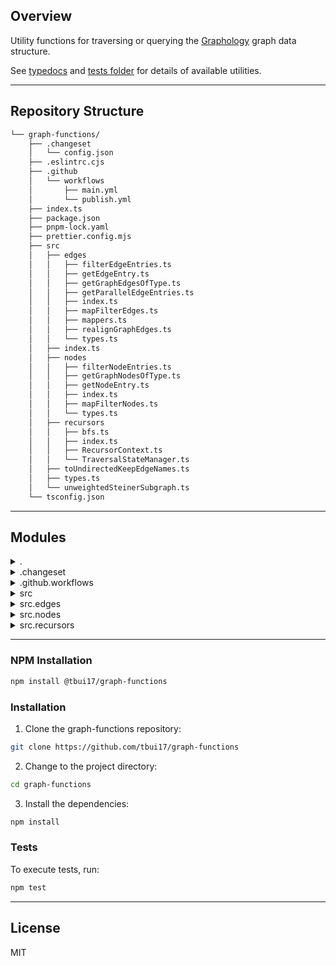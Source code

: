 ##  Overview

Utility functions for traversing or querying the [Graphology](https://graphology.github.io/) graph data structure.

See [typedocs](https://tbui17.github.io/graph-functions/) and [tests folder](https://github.com/tbui17/graph-functions/tree/main/src/tests) for details of available utilities.

---

##  Repository Structure



```sh
└── graph-functions/
    ├── .changeset
    │   └── config.json
    ├── .eslintrc.cjs
    ├── .github
    │   └── workflows
    │       ├── main.yml
    │       └── publish.yml
    ├── index.ts
    ├── package.json
    ├── pnpm-lock.yaml
    ├── prettier.config.mjs
    ├── src
    │   ├── edges
    │   │   ├── filterEdgeEntries.ts
    │   │   ├── getEdgeEntry.ts
    │   │   ├── getGraphEdgesOfType.ts
    │   │   ├── getParallelEdgeEntries.ts
    │   │   ├── index.ts
    │   │   ├── mapFilterEdges.ts
    │   │   ├── mappers.ts
    │   │   ├── realignGraphEdges.ts
    │   │   └── types.ts
    │   ├── index.ts
    │   ├── nodes
    │   │   ├── filterNodeEntries.ts
    │   │   ├── getGraphNodesOfType.ts
    │   │   ├── getNodeEntry.ts
    │   │   ├── index.ts
    │   │   ├── mapFilterNodes.ts
    │   │   └── types.ts
    │   ├── recursors
    │   │   ├── bfs.ts
    │   │   ├── index.ts
    │   │   ├── RecursorContext.ts
    │   │   └── TraversalStateManager.ts
    │   ├── toUndirectedKeepEdgeNames.ts
    │   ├── types.ts
    │   └── unweightedSteinerSubgraph.ts
    └── tsconfig.json
```

---

##  Modules

<details closed><summary>.</summary>

| File                                                                                             | Summary                                                                                                                                                                                                                                                                                                  |
| ---                                                                                              | ---                                                                                                                                                                                                                                                                                                      |
| [.eslintrc.cjs](https://github.com/tbui17/graph-functions/blob/master/.eslintrc.cjs)             | The code snippet configures eslint for TypeScript enforcement in a library focused on graph data structure manipulation.                                                                                                                                                                                 |
| [index.ts](https://github.com/tbui17/graph-functions/blob/master/index.ts)                       | The `index.ts` file acts as an entry point, re-exporting functionalities from the source internals, aligning with the repository's focus on graph data structure manipulations.                                                                                                                          |
| [package.json](https://github.com/tbui17/graph-functions/blob/master/package.json)               | This codebase provides graph manipulation and traversal utilities as a library, with functions focusing on nodes, edges, and recursive searches within graph data structures. It's built in TypeScript, follows modern JS ecosystem practices, and includes automated workflows for testing and release. |
| [pnpm-lock.yaml](https://github.com/tbui17/graph-functions/blob/master/pnpm-lock.yaml)           | This code snippet is part of a graph-related utilities library, managing configurations for changesets, linting, and continuous integration workflows, focusing on automated code quality and publishing processes.                                                                                      |
| [prettier.config.mjs](https://github.com/tbui17/graph-functions/blob/master/prettier.config.mjs) | The `prettier.config.mjs` configures code formatting for the graph-related function library, ensuring consistent styling across the repository.                                                                                                                                                          |
| [tsconfig.json](https://github.com/tbui17/graph-functions/blob/master/tsconfig.json)             | The `tsconfig.json` sets TypeScript compiler options for strict type-checking and ESNext features, optimizing the graph library for robust development.                                                                                                                                                  |

</details>

<details closed><summary>.changeset</summary>

| File                                                                                        | Summary                                                                                                                                                    |
| ---                                                                                         | ---                                                                                                                                                        |
| [config.json](https://github.com/tbui17/graph-functions/blob/master/.changeset\config.json) | The code manages a graph utility library within a Node.js ecosystem, automating changelog generation and enforcing consistent code style and CI workflows. |

</details>

<details closed><summary>.github.workflows</summary>

| File                                                                                               | Summary                                                                                                                                           |
| ---                                                                                                | ---                                                                                                                                               |
| [main.yml](https://github.com/tbui17/graph-functions/blob/master/.github\workflows\main.yml)       | Continuous Integration setup for graph-functions repo, automating tests, linting, and build on push to any branch.                                |
| [publish.yml](https://github.com/tbui17/graph-functions/blob/master/.github\workflows\publish.yml) | The publish.yml workflow automates package deployment when the main branch updates or CI succeeds, using concurrency to manage simultaneous runs. |

</details>

<details closed><summary>src</summary>

| File                                                                                                                   | Summary                                                                                                                                                                                   |
| ---                                                                                                                    | ---                                                                                                                                                                                       |
| [index.ts](https://github.com/tbui17/graph-functions/blob/master/src\index.ts)                                         | The `src/index.ts` serves as the central export hub for the graph-functions library, consolidating utilities for graph edges, nodes, traversal algorithms, and specific graph operations. |
| [toUndirectedKeepEdgeNames.ts](https://github.com/tbui17/graph-functions/blob/master/src\toUndirectedKeepEdgeNames.ts) | This snippet provides a utility within the graph-functions module to convert directed graphs to undirected while preserving edge key names.                                               |
| [types.ts](https://github.com/tbui17/graph-functions/blob/master/src\types.ts)                                         | Types module for a graph-oriented library, provides type inference for nodes, edges, and graph attributes based on the Graphology library's types.                                        |
| [unweightedSteinerSubgraph.ts](https://github.com/tbui17/graph-functions/blob/master/src\unweightedSteinerSubgraph.ts) | This code provides a function to compute the unweighted Steiner subgraph in a graph architecture, ensuring it contains specified nodes and handles disconnections with a custom error.    |

</details>

<details closed><summary>src.edges</summary>

| File                                                                                                                   | Summary                                                                                                                                                                                                                 |
| ---                                                                                                                    | ---                                                                                                                                                                                                                     |
| [filterEdgeEntries.ts](https://github.com/tbui17/graph-functions/blob/master/src\edges\filterEdgeEntries.ts)           | The `filterEdgeEntries.ts` file provides a utility to filter edges in a graph based on specified criteria, crucial for graph traversal and manipulation within the graph-functions library.                             |
| [getEdgeEntry.ts](https://github.com/tbui17/graph-functions/blob/master/src\edges\getEdgeEntry.ts)                     | The `getEdgeEntry` function retrieves detailed data for a graph edge, integral to edge-related operations in the graph-processing library.                                                                              |
| [getGraphEdgesOfType.ts](https://github.com/tbui17/graph-functions/blob/master/src\edges\getGraphEdgesOfType.ts)       | The `getGraphEdgesOfType.ts` module provides utilities to filter and retrieve edges from a graph data structure based on type specifications, integral to the graph-functions library's edge manipulation capabilities. |
| [getParallelEdgeEntries.ts](https://github.com/tbui17/graph-functions/blob/master/src\edges\getParallelEdgeEntries.ts) | This module identifies and groups parallel edges within a graph data structure, utilizing the graphology library and lodash for processing.                                                                             |
| [index.ts](https://github.com/tbui17/graph-functions/blob/master/src\edges\index.ts)                                   | The file serves as a central export hub for edge-related utilities in a graph manipulation library.                                                                                                                     |
| [mapFilterEdges.ts](https://github.com/tbui17/graph-functions/blob/master/src\edges\mapFilterEdges.ts)                 | The snippet provides utility functions for mapping and filtering a graph's edges based on custom criteria, crucial for graph manipulation within the architecture.                                                      |
| [mappers.ts](https://github.com/tbui17/graph-functions/blob/master/src\edges\mappers.ts)                               | The code provides edge transformation utilities within a graph manipulation library, aligning edges and mapping iteration parameters to standardized structures.                                                        |
| [realignGraphEdges.ts](https://github.com/tbui17/graph-functions/blob/master/src\edges\realignGraphEdges.ts)           | The code provides functionality to realign graph edges within a graph data structure, based on node types or custom filters, altering the graph's edge directionality.                                                  |
| [types.ts](https://github.com/tbui17/graph-functions/blob/master/src\edges\types.ts)                                   | Defines edge-related TypeScript types for graph manipulation functions, integral to enforcing type safety and facilitating edge operations within the graph library.                                                    |

</details>

<details closed><summary>src.nodes</summary>

| File                                                                                                             | Summary                                                                                                                                                                                                  |
| ---                                                                                                              | ---                                                                                                                                                                                                      |
| [filterNodeEntries.ts](https://github.com/tbui17/graph-functions/blob/master/src\nodes\filterNodeEntries.ts)     | This code provides a utility to filter nodes in a graph, returning nodes that meet criteria defined by a provided filter function. It's part of a graph manipulation library.                            |
| [getGraphNodesOfType.ts](https://github.com/tbui17/graph-functions/blob/master/src\nodes\getGraphNodesOfType.ts) | The `getGraphNodesOfType.ts` provides functionality for retrieving nodes by type from a graph, supporting both individual and multiple type queries.                                                     |
| [getNodeEntry.ts](https://github.com/tbui17/graph-functions/blob/master/src\nodes\getNodeEntry.ts)               | This snippet defines `getNodeEntry`, a utility fetching node details from a graph, pivotal for node data retrieval within the graph library.                                                             |
| [index.ts](https://github.com/tbui17/graph-functions/blob/master/src\nodes\index.ts)                             | This code serves as an export hub for node-related functionalities within a graph manipulation library, streamlining the repository's module structure.                                                  |
| [mapFilterNodes.ts](https://github.com/tbui17/graph-functions/blob/master/src\nodes\mapFilterNodes.ts)           | The `mapFilterNodes.ts` module provides a utility for transforming and selectively including nodes from a graph based on custom logic defined in a mapper function, within a graph manipulation library. |
| [types.ts](https://github.com/tbui17/graph-functions/blob/master/src\nodes\types.ts)                             | Defines types for node-related operations in a graph architecture, focusing on type-based filtering and retrieval.                                                                                       |

</details>

<details closed><summary>src.recursors</summary>

| File                                                                                                                     | Summary                                                                                                                                                                                                                |
| ---                                                                                                                      | ---                                                                                                                                                                                                                    |
| [bfs.ts](https://github.com/tbui17/graph-functions/blob/master/src\recursors\bfs.ts)                                     | This code provides a breadth-first search (BFS) utility for traversing graphs, handling directed/undirected and partial traversals with customizable neighbor iteration strategies within the graph-functions library. |
| [index.ts](https://github.com/tbui17/graph-functions/blob/master/src\recursors\index.ts)                                 | The `src/recursors/index.ts` centralizes exports of graph traversal functionalities for the graph utility library.                                                                                                     |
| [RecursorContext.ts](https://github.com/tbui17/graph-functions/blob/master/src\recursors\RecursorContext.ts)             | The `RecursorContext` class provides a context for graph traversal operations within the graph-functions library, managing node and edge data access and manipulation for specific graph recursion scenarios.          |
| [TraversalStateManager.ts](https://github.com/tbui17/graph-functions/blob/master/src\recursors\TraversalStateManager.ts) | The `TraversalStateManager` manages state for graph traversal algorithms, tracking visited nodes, paths, and handling cycles within the `graph-functions` library.                                                     |

</details>

---


### NPM Installation

```sh
npm install @tbui17/graph-functions
```

###  Installation

1. Clone the graph-functions repository:

```sh
git clone https://github.com/tbui17/graph-functions
```

2. Change to the project directory:

```sh
cd graph-functions
```

3. Install the dependencies:

```sh
npm install
```

###  Tests

To execute tests, run:

```sh
npm test
```

---

##  License

MIT
